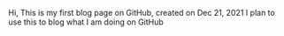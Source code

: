 Hi, This is my first blog page on GitHub, created on Dec 21, 2021
I plan to use this to blog what I am doing on GitHub

